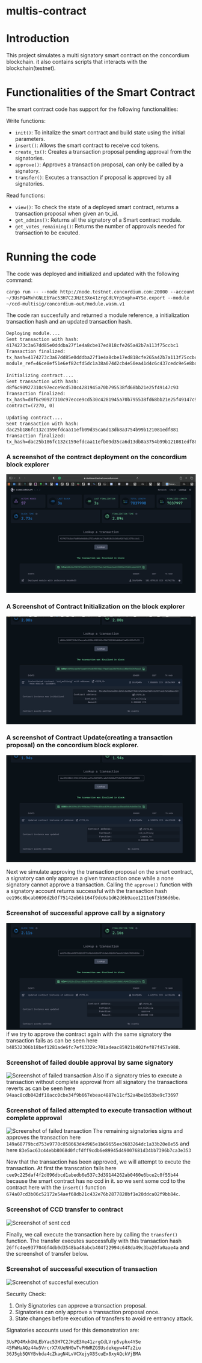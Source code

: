 # multis-contract
# Introduction

This project simulates a multi signatory smart contract on the concordium blockchain. it also contains scripts that interacts with the blockchain(testnet). 


# Functionalities of the Smart Contract

The smart contract code has support for the following functionalities:

Write functions:
- `init()`: To initalize the smart contract and build state using the initial parameters.
- `insert()`: Allows the smart contract to receive ccd tokens.
- `create_tx()`: Creates a transaction proposal pending approval from the signatories.
- `approve()`: Approves a transaction proposal, can only be called by a signatory.
- `transfer()`: Excutes a transaction if proposal is approved by all signatories.


Read functions:

- `view()`: To check the state of a deployed smart contract, returns a transaction proposal when given an tx_id.
- `get_admins()`: Returns all the signatory of a Smart contract module.
- `get_votes_remaining()`: Returns the number of approvals needed for transaction to be excuted.



# Running the code
The code was deployed and initialized and updated with the following command: 
```
cargo run -- --node http://node.testnet.concordium.com:20000 --account ~/3UsPQ4MxhGNLEbYac53H7C2JHzE3Xe41zrgCdLVrp5vphx4YSe.export --module ~/ccd-multisig/concordium-out/module.wasm.v1

```
The code ran succesfully and returned a module reference, a initialization transaction hash and an updated transaction hash.

```
Deploying module....
Sent transaction with hash: 4174273c3a67dd85e0dddba27f1e4a8cbe17ed818cfe265a42b7a113f75ccbc1
Transaction finalized: tx_hash=4174273c3a67dd85e0dddba27f1e4a8cbe17ed818cfe265a42b7a113f75ccbc1 module_ref=46ce8ef51e6ef82cfd5dc1a38a074d2cb4e50ea41d4c6c437cedc9e5e8bae3f3

Initializing contract....
Sent transaction with hash: d8f6c90927310c97ecce9cd530c4281945a70b795538fd68bb21e25f49147c93
Transaction finalized: tx_hash=d8f6c90927310c97ecce9cd530c4281945a70b795538fd68bb21e25f49147c93 contract=(7270, 0)

Updating contract....
Sent transaction with hash: dac25b186fc132c159efdcaa11efb09d35ca6d13db8a3754b99b121081edf881
Transaction finalized: tx_hash=dac25b186fc132c159efdcaa11efb09d35ca6d13db8a3754b99b121081edf881
```

### A screenshot of the contract deployment on the concordium block explorer
![Screenshot of deployment](./img/Screen%20Shot%202023-11-14%20at%201.35.33%20AM.png)


### A Screenshot of Contract Initialization on the block explorer 
![Screenshot of deployment](./img/contract_init.png)


### A screenshot of Contract Update(creating a transaction proposal) on the concordium block explorer.
![Screenshot of deployment](./img/contract_create_tx.png)

Next we simulate approving the transaction proposal on the smart contract, a signatory can only approve a given transaction once while a none signatory cannot approve a transaction. Calling the `approve()` function with a signatory account returns successful with the transaction hash ```ee196c8bcab0696d2b3f75142eb6b164f9dc6a1d62d6b9aee1211e6f3b56d6be```.

### Screenshot of successful approve call by a signatory
![Screenshot of succesful approval](./img/signatory_approve.png)
if we try to approve the contract again with the same signatory the transaction fails as can be seen here
```b48532306b18bef1281ade6fc7ef63329c701adeac85921b402fef87f457a988```.

### Screenshot of failed double approval by same signatory
![Screenshot of failed transaction](./img/failed_tx.png)
Also if a signatory tries to execute a transaction without complete approval from all signatory the transactions reverts as can be seen here ``` 94aac8cdb042df10acc0cbe34f9b667ebeac4887e11cf52a4be1b53be9c73697``` 

### Screenshot of failed attempted to execute transaction without complete approval 
![Screenshot of failed transaction](./img/transfer_failed.png)
The remaining signatories signs and approves the transaction here ```149a68779bcd753e9770c858663d4d965e1b69655ee3683264dc1a33b20e8e55``` and here ```83e5ac63c44ebb8068d0fcfdff9cdb6e89945d49007681d34bb7396b7ca3e353```

Now that the transaction has been approved, we will attempt to excute the transaction. At first the transcation fails here `cee9c225daf4f2d896dbcd1abedb6e537c3d39144262ab0460e6bce2c0f55b44` because the smart contract has no ccd in it. so we sent some ccd to the contract here with the `insert()` function `674a07cd3b06c52172e54aef68db21c432e76b2877820bf1e20ddca02f9bb84c`.

### Screenshot of CCD transfer to contract
![Screenshot of sent ccd](./img/insert_tx.png)

Finally, we call execute the transaction here by calling the `transfer()` function. The transfer executes successfully with this transaction hash `26ffc4ee9377046f4db0d3548ba48abcb404f22994c648da49c3ba20fa0aae4a` and the screenshot of transfer below. 

### Screenshot of successful execution of transaction 
![Screenshot of succesful execution](./img/transfer_successful.png)

Security Check:
  1. Only Signatories can approve a transaction proposal.
  2.  Signatories can only approve a transaction proposal once.
  3.  State changes before execution of transfers to avoid re entrancy attack.

Signatories accounts used for this demonstration are:

```
3UsPQ4MxhGNLEbYac53H7C2JHzE3Xe41zrgCdLVrp5vphx4YSe
45FWHaAQz44w5VrcrX7XUeNHGwTvPHWRZGSUsdekqyw44Tz2iu
36J5gb5QVYBvbda4cZkagN4LvVCXejyX8ScuEx8xyAQckVjBMA
```
